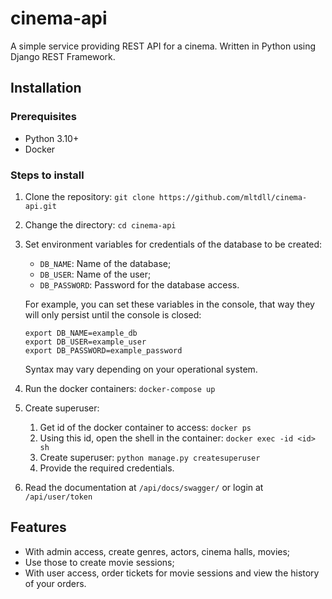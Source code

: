 # cinema-api

A simple service providing REST API for a cinema. Written in Python using
Django REST Framework.

## Installation
### Prerequisites
* Python 3.10+ 
* Docker

### Steps to install
1. Clone the repository: `git clone https://github.com/mltdll/cinema-api.git`
2. Change the directory: `cd cinema-api`
3. Set environment variables for credentials of the database to be created:
    * `DB_NAME`: Name of the database;
    * `DB_USER`: Name of the user;
    * `DB_PASSWORD`: Password for the database access.

    For example, you can set these variables in the console, that way they will
    only persist until the console is closed:
    ```shell
    export DB_NAME=example_db
    export DB_USER=example_user
    export DB_PASSWORD=example_password
    ```
    Syntax may vary depending on your operational system.
4. Run the docker containers: `docker-compose up`
5. Create superuser: 
    1. Get id of the docker container to access: `docker ps`
    2. Using this id, open the shell in the container: `docker exec -id <id> sh`
    3. Create superuser: `python manage.py createsuperuser`
    4. Provide the required credentials.
6. Read the documentation at `/api/docs/swagger/` or login at `/api/user/token`

## Features
* With admin access, create genres, actors, cinema halls, movies;
* Use those to create movie sessions;
* With user access, order tickets for movie sessions and view the history of your orders.